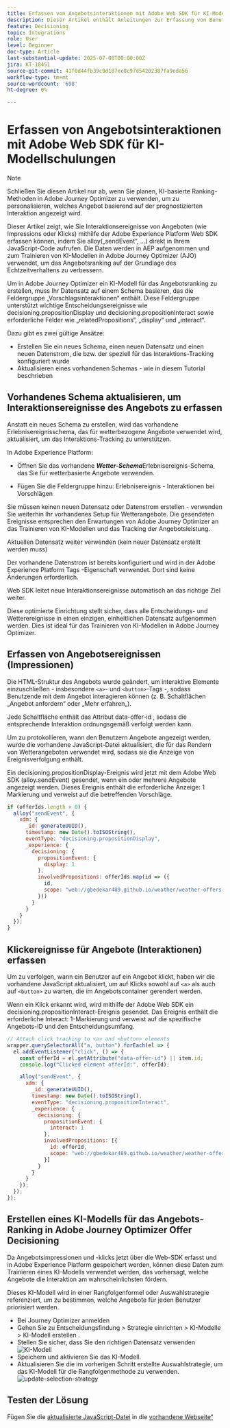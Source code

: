 ```yaml
---
title: Erfassen von Angebotsinteraktionen mit Adobe Web SDK für KI-Modellschulungen
description: Dieser Artikel enthält Anleitungen zur Erfassung von Benutzerinteraktionsdaten - wie Angebotsimpressionen und Klicks - mithilfe der Adobe Experience Platform Web SDK (alloy.js). Diese Daten dienen als Grundlage für das Trainieren von KI-Modellen in Adobe Journey Optimizer (AJO), um Angebote intelligent nach Benutzerverhalten und kontextuellen Signalen zu ordnen.
feature: Decisioning
topic: Integrations
role: User
level: Beginner
doc-type: Article
last-substantial-update: 2025-07-08T00:00:00Z
jira: KT-18451
source-git-commit: 41f0d44fb39c9d187ee8c97d54202387fa9eda56
workflow-type: tm+mt
source-wordcount: '698'
ht-degree: 0%

---
```



# Erfassen von Angebotsinteraktionen mit Adobe Web SDK für KI-Modellschulungen

>[!NOTE]
>
> Schließen Sie diesen Artikel nur ab, wenn Sie planen, KI-basierte Ranking-Methoden in Adobe Journey Optimizer zu verwenden, um zu personalisieren, welches Angebot basierend auf der prognostizierten Interaktion angezeigt wird.



Dieser Artikel zeigt, wie Sie Interaktionsereignisse von Angeboten (wie Impressions oder Klicks) mithilfe der Adobe Experience Platform Web SDK erfassen können, indem Sie alloy(„sendEvent“, …) direkt in Ihrem JavaScript-Code aufrufen. Die Daten werden in AEP aufgenommen und zum Trainieren von KI-Modellen in Adobe Journey Optimizer (AJO) verwendet, um das Angebotsranking auf der Grundlage des Echtzeitverhaltens zu verbessern.

Um in Adobe Journey Optimizer ein KI-Modell für das Angebotsranking zu erstellen, muss Ihr Datensatz auf einem Schema basieren, das die Feldergruppe „Vorschlagsinteraktionen“ enthält. Diese Feldergruppe unterstützt wichtige Entscheidungsereignisse wie decisioning.propositionDisplay und decisioning.propositionInteract sowie erforderliche Felder wie „relatedPropositions“, „display“ und „interact“.

Dazu gibt es zwei gültige Ansätze:

- Erstellen Sie ein neues Schema, einen neuen Datensatz und einen neuen Datenstrom, die bzw. der speziell für das Interaktions-Tracking konfiguriert wurde
- Aktualisieren eines vorhandenen Schemas - wie in diesem Tutorial beschrieben



## Vorhandenes Schema aktualisieren, um Interaktionsereignisse des Angebots zu erfassen

Anstatt ein neues Schema zu erstellen, wird das vorhandene Erlebnisereignisschema, das für wetterbezogene Angebote verwendet wird, aktualisiert, um das Interaktions-Tracking zu unterstützen.

In Adobe Experience Platform:

- Öffnen Sie das vorhandene _&#x200B;**Wetter-Schema**&#x200B;_ Erlebnisereignis-Schema, das Sie für wetterbasierte Angebote verwenden.

- Fügen Sie die Feldergruppe hinzu:
Erlebnisereignis - Interaktionen bei Vorschlägen

Sie müssen keinen neuen Datensatz oder Datenstrom erstellen - verwenden Sie weiterhin Ihr vorhandenes Setup für Wetterangebote. Die gesendeten Ereignisse entsprechen den Erwartungen von Adobe Journey Optimizer an das Trainieren von KI-Modellen und das Tracking der Angebotsleistung.


Aktuellen Datensatz weiter verwenden (kein neuer Datensatz erstellt werden muss)

Der vorhandene Datenstrom ist bereits konfiguriert und wird in der Adobe Experience Platform Tags -Eigenschaft verwendet. Dort sind keine Änderungen erforderlich.

Web SDK leitet neue Interaktionsereignisse automatisch an das richtige Ziel weiter.

Diese optimierte Einrichtung stellt sicher, dass alle Entscheidungs- und Wetterereignisse in einen einzigen, einheitlichen Datensatz aufgenommen werden. Dies ist ideal für das Trainieren von KI-Modellen in Adobe Journey Optimizer.


## Erfassen von Angebotsereignissen (Impressionen)

Die HTML-Struktur des Angebots wurde geändert, um interaktive Elemente einzuschließen - insbesondere `<a>`- und `<button>`-Tags -, sodass Benutzende mit dem Angebot interagieren können (z. B. Schaltflächen „Angebot anfordern“ oder „Mehr erfahren„).

Jede Schaltfläche enthält das Attribut data-offer-id , sodass die entsprechende Interaktion ordnungsgemäß verfolgt werden kann.



Um zu protokollieren, wann den Benutzern Angebote angezeigt werden, wurde die vorhandene JavaScript-Datei aktualisiert, die für das Rendern von Wetterangeboten verwendet wird, sodass sie die Anzeige von Ereignisverfolgung enthält.

Ein decisioning.propositionDisplay-Ereignis wird jetzt mit dem Adobe Web SDK (alloy.sendEvent) gesendet, wenn ein oder mehrere Angebote angezeigt werden. Dieses Ereignis enthält die erforderliche Anzeige: 1 Markierung und verweist auf die betreffenden Vorschläge.


```javascript
if (offerIds.length > 0) {
  alloy("sendEvent", {
    xdm: {
      _id: generateUUID(),
      timestamp: new Date().toISOString(),
      eventType: "decisioning.propositionDisplay",
      _experience: {
        decisioning: {
          propositionEvent: {
            display: 1
          },
          involvedPropositions: offerIds.map(id => ({
            id,
            scope: "web://gbedekar489.github.io/weather/weather-offers.html#offerContainer"
          }))
        }
      }
    }
  });
}
```

## Klickereignisse für Angebote (Interaktionen) erfassen

Um zu verfolgen, wann ein Benutzer auf ein Angebot klickt, haben wir die vorhandene JavaScript aktualisiert, um auf Klicks sowohl auf `<a>` als auch auf `<button>` zu warten, die im Angebotscontainer gerendert werden.

Wenn ein Klick erkannt wird, wird mithilfe der Adobe Web SDK ein decisioning.propositionInteract-Ereignis gesendet. Das Ereignis enthält die erforderliche Interact: 1-Markierung und verweist auf die spezifische Angebots-ID und den Entscheidungsumfang.

```javascript
// Attach click tracking to <a> and <button> elements
wrapper.querySelectorAll("a, button").forEach(el => {
  el.addEventListener("click", () => {
    const offerId = el.getAttribute("data-offer-id") || item.id;
    console.log("Clicked element offerId:", offerId);

    alloy("sendEvent", {
      xdm: {
        _id: generateUUID(),
        timestamp: new Date().toISOString(),
        eventType: "decisioning.propositionInteract",
        _experience: {
          decisioning: {
            propositionEvent: {
              interact: 1
            },
            involvedPropositions: [{
              id: offerId,
              scope: "web://gbedekar489.github.io/weather/weather-offers.html#offerContainer"
            }]
          }
        }
      }
    });
  });
});
```

## Erstellen eines KI-Modells für das Angebots-Ranking in Adobe Journey Optimizer Offer Decisioning

Da Angebotsimpressionen und -klicks jetzt über die Web-SDK erfasst und in Adobe Experience Platform gespeichert werden, können diese Daten zum Trainieren eines KI-Modells verwendet werden, das vorhersagt, welche Angebote die Interaktion am wahrscheinlichsten fördern.

Dieses KI-Modell wird in einer Rangfolgenformel oder Auswahlstrategie referenziert, um zu bestimmen, welche Angebote für jeden Benutzer priorisiert werden.
- Bei Journey Optimizer anmelden
- Gehen Sie zu Entscheidungsfindung > Strategie einrichten > KI-Modelle > KI-Modell erstellen .
- Stellen Sie sicher, dass Sie den richtigen Datensatz verwenden
  ![KI-Modell](assets/ai-model.png)
- Speichern und aktivieren Sie das KI-Modell.
- Aktualisieren Sie die im vorherigen Schritt erstellte Auswahlstrategie, um das KI-Modell für die Rangfolgenmethode zu verwenden.
  ![update-selection-strategy](assets/update-selection-strategy.png)

## Testen der Lösung

Fügen Sie die [aktualisierte JavaScript-Datei](assets/ai-model.js) in die [vorhandene Webseite“ ](assets/weather-offers.html)